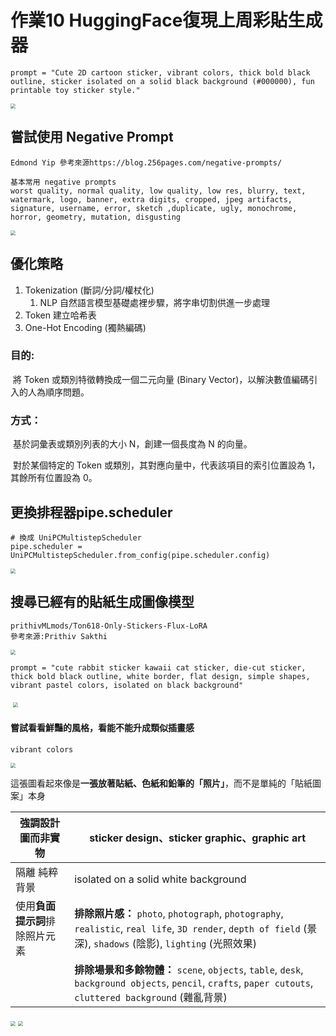 # 作業10 HuggingFace復現上周彩貼生成器

```
prompt = "Cute 2D cartoon sticker, vibrant colors, thick bold black outline, sticker isolated on a solid black background (#000000), fun printable toy sticker style."

```

<img src="https://i.imgur.com/d1Cw80f.png" style="zoom:50%;" />

## 嘗試使用 Negative Prompt

```
Edmond Yip 參考來源https://blog.256pages.com/negative-prompts/
```

```
基本常用 negative prompts
worst quality, normal quality, low quality, low res, blurry, text, watermark, logo, banner, extra digits, cropped, jpeg artifacts, signature, username, error, sketch ,duplicate, ugly, monochrome, horror, geometry, mutation, disgusting
```

<img src="https://i.imgur.com/ewKNeI1.png" style="zoom:50%;" />

## 優化策略

1. Tokenization (斷詞/分詞/權杖化)
   1. NLP 自然語言模型基礎處裡步驟，將字串切割供進一步處理
2. Token 建立哈希表
3. One-Hot Encoding (獨熱編碼)

### 目的:

​	 將 Token 或類別特徵轉換成一個二元向量 (Binary Vector)，以解決數值編碼引入的人為順序問題。

### 方式：

​	基於詞彙表或類別列表的大小 N，創建一個長度為 N 的向量。

​	對於某個特定的 Token 或類別，其對應向量中，代表該項目的索引位置設為 1，其餘所有位置設為 0。

## 更換排程器pipe.scheduler

```
# 換成 UniPCMultistepScheduler
pipe.scheduler = UniPCMultistepScheduler.from_config(pipe.scheduler.config)
```

<img src="https://i.imgur.com/odl2kNJ.png" style="zoom:50%;" />

## 搜尋已經有的貼紙生成圖像模型

```
prithivMLmods/Ton618-Only-Stickers-Flux-LoRA
參考來源:Prithiv Sakthi
```

<img src="https://i.imgur.com/TJh5ez2.png" style="zoom:50%;" />

```
prompt = "cute rabbit sticker kawaii cat sticker, die-cut sticker, thick bold black outline, white border, flat design, simple shapes, vibrant pastel colors, isolated on black background"

```

​	<img src="https://i.imgur.com/z7XGcjD.png" style="zoom:50%;" />

#### 嘗試看看鮮豔的風格，看能不能升成類似插畫感

```
vibrant colors
```

<img src="https://i.imgur.com/G5s2DQB.png" style="zoom:50%;" />

這張圖看起來像是**一張放著貼紙、色紙和鉛筆的「照片」**，而不是單純的「貼紙圖案」本身

| 強調設計圖而非實物             | sticker design、sticker graphic、graphic art                 |
| ------------------------------ | ------------------------------------------------------------ |
| 隔離 純粹背景                  | isolated on a solid white background                         |
| 使用**負面提示詞**排除照片元素 | **排除照片感：** `photo`, `photograph`, `photography`, `realistic`, `real life`, `3D render`, `depth of field` (景深), `shadows` (陰影), `lighting` (光照效果) |
|                                | **排除場景和多餘物體：** `scene`, `objects`, `table`, `desk`, `background objects`, `pencil`, `crafts`, `paper cutouts`, `cluttered background` (雜亂背景) |

<img src="https://i.imgur.com/7gQwk56.png" style="zoom:50%;" />

<img src="https://i.imgur.com/MrjM67H.png" style="zoom:50%;" />